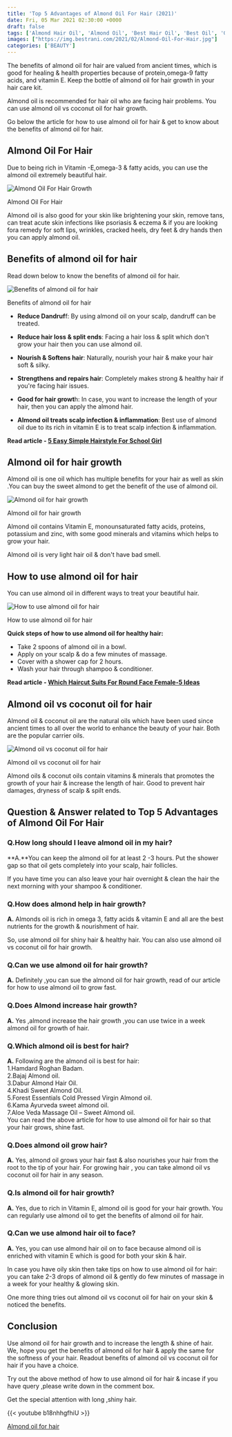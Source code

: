 ```yaml
---
title: 'Top 5 Advantages of Almond Oil For Hair (2021)'
date: Fri, 05 Mar 2021 02:30:00 +0000
draft: false
tags: ['Almond Hair Oil', 'Almond Oil', 'Best Hair Oil', 'Best Oil', 'Grow Hair', 'Hair Growth']
images: ["https://img.bestrani.com/2021/02/Almond-Oil-For-Hair.jpg"]
categories: ['BEAUTY']
---
```


The benefits of almond oil for hair are valued from ancient times, which is good for healing & health properties because of protein,omega-9 fatty acids, and vitamin E. Keep the bottle of almond oil for hair growth in your hair care kit.

Almond oil is recommended for hair oil who are facing hair problems. You can use almond oil vs coconut oil for hair growth.

Go below the article for how to use almond oil for hair & get to know about the benefits of almond oil for hair.

Almond Oil For Hair
-------------------

Due to being rich in Vitamin -E,omega-3 & fatty acids, you can use the almond oil extremely beautiful hair.

![Almond Oil For Hair Growth](https://img.bestrani.com/2021/02/Almond-Oil-For-Hair-growth-edited.jpg)

Almond Oil For Hair

Almond oil is also good for your skin like brightening your skin, remove tans, can treat acute skin infections like psoriasis & eczema & if you are looking fora remedy for soft lips, wrinkles, cracked heels, dry feet & dry hands then you can apply almond oil.

Benefits of almond oil for hair
-------------------------------

Read down below to know the benefits of almond oil for hair.

![Benefits of almond oil for hair](https://img.bestrani.com/2021/02/Benefits-of-almond-oil-for-hair.jpg)

Benefits of almond oil for hair

*   **Reduce Dandruf**f: By using almond oil on your scalp, dandruff can be treated.

*   **Reduce hair loss & split ends**: Facing a hair loss & split which don't grow your hair then you can use almond oil.

*   **Nourish & Softens hair**: Naturally, nourish your hair & make your hair soft & silky.

*   **Strengthens and repairs hair**: Completely makes strong & healthy hair if you're facing hair issues.

*   **Good for hair growt**h: In case, you want to increase the length of your hair, then you can apply the almond hair.

*   **Almond oil treats scalp infection & inflammation**: Best use of almond oil due to its rich in vitamin E is to treat scalp infection & inflammation.

**Read article - [5 Easy Simple Hairstyle For School Girl](https://bestrani.com/simple-hairstyle-for-school-girl/)**

Almond oil for hair growth
--------------------------

Almond oil is one oil which has multiple benefits for your hair as well as skin .You can buy the sweet almond to get the benefit of the use of almond oil.

![Almond oil for hair growth](https://img.bestrani.com/2021/02/Almonds-for-hair.jpg)

Almond oil for hair growth

Almond oil contains Vitamin E, monounsaturated fatty acids, proteins, potassium and zinc, with some good minerals and vitamins which helps to grow your hair.

Almond oil is very light hair oil & don't have bad smell.

How to use almond oil for hair
------------------------------

You can use almond oil in different ways to treat your beautiful hair.

![How to use almond oil for hair](https://img.bestrani.com/2021/02/How-to-use-almond-oil.jpg)

How to use almond oil for hair

**Quick steps of how to use almond oil for healthy hair:**

*   Take 2 spoons of almond oil in a bowl.
*   Apply on your scalp & do a few minutes of massage.
*   Cover with a shower cap for 2 hours.
*   Wash your hair through shampoo & conditioner.

**Read article - [Which Haircut Suits For Round Face Female-5 Ideas](https://bestrani.com/which-haircut-suits-for-round-face-female-5-ideas/)**

Almond oil vs coconut oil for hair
----------------------------------

Almond oil & coconut oil are the natural oils which have been used since ancient times to all over the world to enhance the beauty of your hair. Both are the popular carrier oils.

![Almond oil vs coconut oil for hair](https://img.bestrani.com/2021/02/almond-coconut.jpg)

Almond oil vs coconut oil for hair

Almond oils & coconut oils contain vitamins & minerals that promotes the growth of your hair & increase the length of hair. Good to prevent hair damages, dryness of scalp & spilt ends.

Question & Answer related to Top 5 Advantages of Almond Oil For Hair
--------------------------------------------------------------------

### Q.How long should I leave almond oil in my hair?

**A.**You can keep the almond oil for at least 2 -3 hours. Put the shower gap so that oil gets completely into your scalp, hair follicles.  
  
If you have time you can also leave your hair overnight & clean the hair the next morning with your shampoo & conditioner.

### Q.How does almond help in hair growth?

**A.** Almonds oil is rich in omega 3, fatty acids & vitamin E and all are the best nutrients for the growth & nourishment of hair.  
  
So, use almond oil for shiny hair & healthy hair. You can also use almond oil vs coconut oil for hair growth.

### Q.Can we use almond oil for hair growth?

**A.** Definitely ,you can sue the almond oil for hair growth, read of our article for how to use almond oil to grow fast.

### Q.Does Almond increase hair growth?

**A.** Yes ,almond increase the hair growth ,you can use twice in a week almond oil for growth of hair.

### Q.Which almond oil is best for hair?

**A.** Following are the almond oil is best for hair:  
1.Hamdard Roghan Badam.  
2.Bajaj Almond oil.  
3.Dabur Almond Hair Oil.  
4.Khadi Sweet Almond Oil.  
5.Forest Essentials Cold Pressed Virgin Almond oil.  
6.Kama Ayurveda sweet almond oil.  
7.Aloe Veda Massage Oil – Sweet Almond oil.  
You can read the above article for how to use almond oil for hair so that your hair grows, shine fast.

### Q.Does almond oil grow hair?

**A.** Yes, almond oil grows your hair fast & also nourishes your hair from the root to the tip of your hair. For growing hair , you can take almond oil vs coconut oil for hair in any season.

### Q.Is almond oil for hair growth?

**A.** Yes, due to rich in Vitamin E, almond oil is good for your hair growth. You can regularly use almond oil to get the benefits of almond oil for hair.

### Q.Can we use almond hair oil to face?

**A.** Yes, you can use almond hair oil on to face because almond oil is enriched with vitamin E which is good for both your skin & hair.  
  
In case you have oily skin then take tips on how to use almond oil for hair: you can take 2-3 drops of almond oil & gently do few minutes of massage in a week for your healthy & glowing skin.  
  
One more thing tries out almond oil vs coconut oil for hair on your skin & noticed the benefits.  

Conclusion
----------

Use almond oil for hair growth and to increase the length & shine of hair. We, hope you get the benefits of almond oil for hair & apply the same for the softness of your hair. Readout benefits of almond oil vs coconut oil for hair if you have a choice.

Try out the above method of how to use almond oil for hair & incase if you have query ,please write down in the comment box.

Get the special attention with long ,shiny hair.

{{< youtube b18nhhgfhiU >}}

[Almond oil for hair](https://www.healthline.com/health/almond-oil-for-hair)
